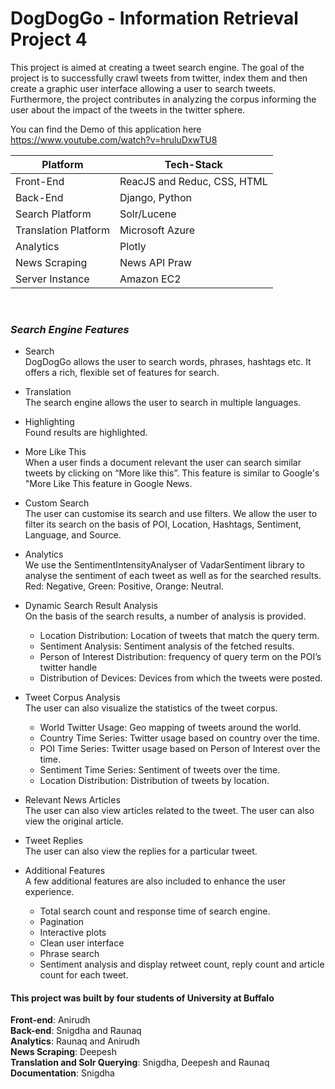 # DogDogGo - Information Retrieval Project 4
This project is aimed at creating a tweet search engine. The goal of the project is to successfully crawl tweets from twitter, index them and then create a graphic user interface allowing a user to search tweets. Furthermore, the project contributes in analyzing the corpus informing the user about the impact of the tweets in the twitter sphere.</br>

You can find the Demo of this application here https://www.youtube.com/watch?v=hruluDxwTU8

  Platform            | Tech-Stack
-------------         | -------------
Front-End             | ReacJS and Reduc, CSS, HTML
Back-End              | Django, Python
Search Platform       | Solr/Lucene
Translation Platform  | Microsoft Azure
Analytics             | Plotly
News Scraping         | News API Praw
Server Instance       | Amazon EC2

</br>

### _Search Engine Features_ ###
* Search </br>
DogDogGo allows the user to search words, phrases, hashtags etc. It offers a rich, flexible set of features for search.</b4>

* Translation </br>
The search engine allows the user to search in multiple languages. </br>

* Highlighting </br>
Found results are highlighted. </br>

* More Like This </br>
When a user finds a document relevant the user can search similar tweets by clicking on “More like this”. This feature is similar to Google's "More Like This feature in Google News. </br>

* Custom Search </br>
The user can customise its search and use filters. We allow the user to filter its search on the basis of POI, Location, Hashtags, Sentiment, Language, and Source. </br>

* Analytics </br>
We use the SentimentIntensityAnalyser of VadarSentiment library to analyse the sentiment of each tweet as well as for the searched results. Red: Negative, Green: Positive, Orange: Neutral. </br>

* Dynamic Search Result Analysis </br>
On the basis of the search results, a number of analysis is provided.
  * Location Distribution: Location of tweets that match the query term.
  * Sentiment Analysis: Sentiment analysis of the fetched results.
  * Person of Interest Distribution: frequency of query term on the POI’s twitter handle
  * Distribution of Devices: Devices from which the tweets were posted.</br>

* Tweet Corpus Analysis </br>
The user can also visualize the statistics of the tweet corpus.
  * World Twitter Usage: Geo mapping of tweets around the world.
  * Country Time Series: Twitter usage based on country over the time.
  * POI Time Series: Twitter usage based on Person of Interest over the time.
  * Sentiment Time Series: Sentiment of tweets over the time.
  * Location Distribution: Distribution of tweets by location. </br>

* Relevant News Articles </br>
The user can also view articles related to the tweet. The user can also view the original article.</br>

* Tweet Replies </br>
The user can also view the replies for a particular tweet.

* Additional Features </br>
A few additional features are also included to enhance the user experience.
  * Total search count and response time of search engine.
  * Pagination
  * Interactive plots
  * Clean user interface
  * Phrase search
  * Sentiment analysis and display retweet count, reply count and article count for each tweet. </br>
  
  
#### This project was built by four students of University at Buffalo ####
**Front-end**: Anirudh </br>
**Back-end**: Snigdha and Raunaq </br>
**Analytics**: Raunaq and Anirudh </br>
**News Scraping**: Deepesh </br>
**Translation and Solr Querying**: Snigdha, Deepesh and Raunaq </br>
**Documentation**: Snigdha</br>
